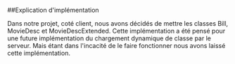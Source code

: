 ##Explication d'implémentation

Dans notre projet, coté client, nous avons décidés de mettre les classes Bill, MovieDesc et MovieDescExtended. Cette implémentation a été pensé pour une future implémentation du chargement dynamique de classe par le serveur. Mais étant dans l'incacité de le faire fonctionner nous avons laissé cette implémentation.
